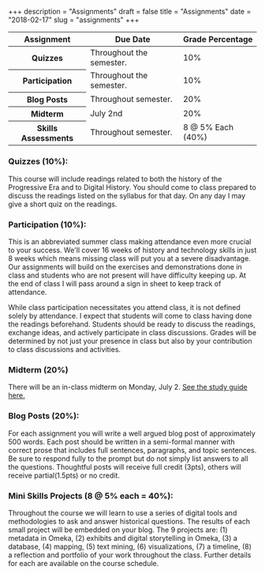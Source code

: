 +++
description = "Assignments"
draft = false
title = "Assignments"
date = "2018-02-17"
slug = "assignments"
+++

<table class="table table-striped">
  <thead>
    <tr>
      <th>Assignment</th>
      <th>Due Date</th>
      <th>Grade Percentage</th>
    </tr>
  </thead>
  <tbody>
    <tr>
      <th scope="row">Quizzes</th>
      <td>Throughout the semester.</td>
      <td>10%</td>
    </tr>
    <tr>
      <th scope="row">Participation</th>
      <td>Throughout the semester.</td>
      <td>10%</td>
    </tr>
    <tr>
      <th scope="row">Blog Posts</th>
      <td>Throughout semester.</td>
      <td>20%</td>
    </tr>
    <tr>
      <th scope="row">Midterm</th>
      <td>July 2nd</td>
      <td>20%</td>
    </tr>
    <tr>
      <th scope="row">Skills Assessments</th>
      <td>Throughout semester. </td>
      <td>8 @ 5% Each (40%)</td>
    </tr>
  </tbody>
</table>

### Quizzes (10%):
This course will include readings related to both the history of the Progressive Era and to Digital History. You should come to class prepared to discuss the readings listed on the syllabus for that day. On any day I may give a short quiz on the readings.

### Participation (10%):
This is an abbreviated summer class making attendance even more crucial to your success. We'll cover 16 weeks of history and technology skills in just 8 weeks which means missing class will put you at a severe disadvantage. Our assignments will build on the exercises and demonstrations done in class and students who are not present will have difficulty keeping up. At the end of class I will pass around a sign in sheet to keep track of attendance.

While class participation necessitates you attend class, it is not defined solely by attendance. I expect that students will come to class having done the readings beforehand. Students should be ready to discuss the readings, exchange ideas, and actively participate in class discussions. Grades will be determined by not just your presence in class but also by your contribution to class discussions and activities.

### Midterm (20%)
There will be an in-class midterm on Monday, July 2. [See the study guide here.](/390summer18/midterm)

### Blog Posts (20%):
For each assignment you will write a well argued blog post of approximately 500 words. Each post should be written in a semi-formal manner with correct prose that includes full sentences, paragraphs, and topic sentences. Be sure to respond fully to the prompt but do not simply list answers to all the questions. Thoughtful posts will receive full credit (3pts), others will receive partial(1.5pts) or no credit.

### Mini Skills Projects (8 @ 5% each = 40%):
Throughout the course we will learn to use a series of digital tools and methodologies to ask and answer historical questions. The results of each small project will be embedded on your blog. The 9 projects are: (1) metadata in Omeka, (2) exhibits and digital storytelling in Omeka, (3) a database, (4) mapping, (5) text mining, (6) visualizations, (7) a timeline, (8) a reflection and portfolio of your work throughout the class. Further details for each are available on the course schedule.
